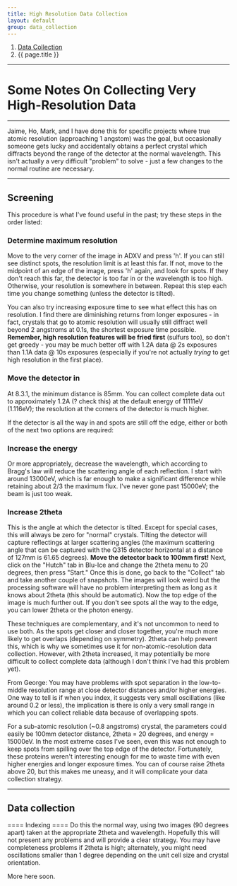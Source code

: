 ```yaml
---
title: High Resolution Data Collection
layout: default
group: data_collection
---
```


<nav aria-label="breadcrumb">
  <ol class="breadcrumb">
    <li class="breadcrumb-item"><a href="/procedures/data_collection/data-collection/">Data Collection</a></li>
    <li class="breadcrumb-item active" aria-current="page">{{ page.title }}</li>
  </ol>
</nav>

---

# Some Notes On Collecting Very High-Resolution Data

---

Jaime, Ho, Mark, and I have done this for specific projects where true atomic resolution (approaching 1 angstom) was the goal, but occasionally someone gets lucky and accidentally obtains a perfect crystal which diffracts beyond the range of the detector at the normal wavelength. This isn't actually a very difficult "problem" to solve - just a few changes to the normal routine are necessary.

---

## Screening

This procedure is what I've found useful in the past; try these steps in the order listed:

### Determine maximum resolution

Move to the very corner of the image in ADXV and press 'h'. If you can still see distinct spots, the resolution limit is at least this far. If not, move to the midpoint of an edge of the image, press 'h' again, and look for spots. If they don't reach this far, the detector is too far in or the wavelength is too high. Otherwise, your resolution is somewhere in between. Repeat this step each time you change something (unless the detector is tilted).

You can also try increasing exposure time to see what effect this has on resolution. I find there are diminishing returns from longer exposures - in fact, crystals that go to atomic resolution will usually still diffract well beyond 2 angstroms at 0.1s, the shortest exposure time possible. **Remember, high resolution features will be fried first** (sulfurs too), so don't get greedy - you may be much better off with 1.2A data @ 2s exposures than 1.1A data @ 10s exposures (especially if you're not actually *trying* to get high resolution in the first place).

### Move the detector in

At 8.3.1, the minimum distance is 85mm. You can collect complete data out to approximately 1.2A (? check this) at the default energy of 11111eV (1.116eV); the resolution at the corners of the detector is much higher.

If the detector is all the way in and spots are still off the edge, either or both of the next two options are required:

### Increase the energy

Or more appropriately, decrease the wavelength, which according to Bragg's law will reduce the scattering angle of each reflection. I start with around 13000eV, which is far enough to make a significant difference while retaining about 2/3 the maximum flux. I've never gone past 15000eV; the beam is just too weak.

### Increase 2theta

This is the angle at which the detector is tilted. Except for special cases, this will always be zero for "normal" crystals. Tilting the detector will capture reflectings at larger scattering angles (the maximum scattering angle that can be captured with the Q315 detector horizontal at a distance of 127mm is 61.65 degrees). **Move the detector back to 100mm first!** Next, click on the "Hutch" tab in Blu-Ice and change the 2theta menu to 20 degrees, then press "Start." Once this is done, go back to the "Collect" tab and take another couple of snapshots. The images will look weird but the processing software will have no problem interpreting them as long as it knows about 2theta (this should be automatic). Now the top edge of the image is much further out. If you don't see spots all the way to the edge, you can lower 2theta or the photon energy.

These techniques are complementary, and it's not uncommon to need to use both. As the spots get closer and closer together, you're much more likely to get overlaps (depending on symmetry). 2theta can help prevent this, which is why we sometimes use it for non-atomic-resolution data collection. However, with 2theta increased, it may potentially be more difficult to collect complete data (although I don't think I've had this problem yet).

From George: You may have problems with spot separation in the low-to-middle resolution range at close detector distances and/or higher energies. One way to tell is if when you index, it suggests very small oscillations (like around 0.2 or less), the implication is there is only a very small range in which you can collect reliable data because of overlapping spots.

For a sub-atomic resolution (~0.8 angstroms) crystal, the parameters could easily be 100mm detector distance, 2theta = 20 degrees, and energy = 15000eV. In the most extreme cases I've seen, even this was not enough to keep spots from spilling over the top edge of the detector. Fortunately, these proteins weren't interesting enough for me to waste time with even higher energies and longer exposure times. You can of course raise 2theta above 20, but this makes me uneasy, and it will complicate your data collection strategy.

---

## Data collection

==== Indexing ==== Do this the normal way, using two images (90 degrees apart) taken at the appropriate 2theta and wavelength. Hopefully this will not present any problems and will provide a clear strategy. You may have completeness problems if 2theta is high; alternately, you might need oscillations smaller than 1 degree depending on the unit cell size and crystal orientation.</p>

More here soon.
